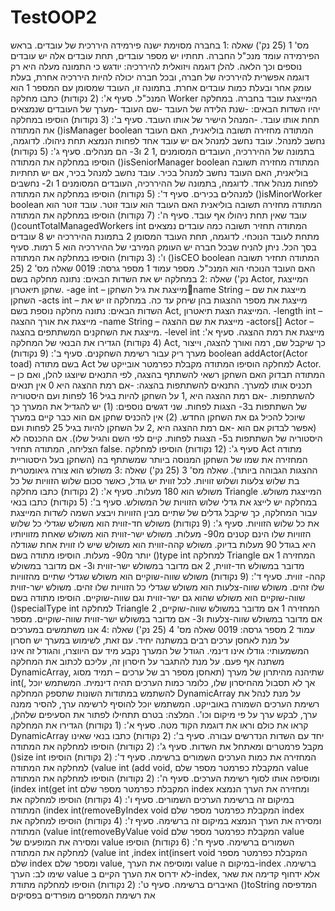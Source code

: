 # TestOOP2
 מס' 1 (25 נק')
שאלה :1
בחברה מסוימת ישנה פירמידה היררכית של עובדים. בראש הפירמידה עומד מנכ"ל החברה. תחתיו יש מספר עובדים, תחת עובדים אלה יש עובדים נוספים וכך
הלאה. להלן דוגמה ויזואלית להיררכיה:
יודגש כי התמונה מעלה היא רק דוגמה אפשרית להיררכיה של חברה, ובכל חברה יכולה להיות היררכיה אחרת, בעלת עומק אחר ובעלת כמות עובדים אחרת.
בתמונה זו, העובד שמסומן עם המספר 1 הוא המנכ"ל.
סעיף א': (2 נקודות)
כתבו מחלקה Worker המייצגת עובד בחברה.
במחלקה יהיו השדות הבאים:
-שנת הלידה של העובד -שם העובד
-מערך של העובדים שנמצאים תחת אותו עובד.
-המנהל הישיר של אותו העובד.
סעיף ב': (3 נקודות)
הוסיפו במחלקה את המתודה ()isManager boolean
המתודה מחזירה תשובה בוליאנית, האם העובד נחשב למנהל. עובד נחשב למנהל אם יש עובד אחד לפחות הנמצא תחת ניהולו. לדוגמה, בתמונה של ההיררכיה,
העובדים המסומנים ,1 2 ו3- הם מנהלים.
סעיף ג': (5 נקודות)
הוסיפו במחלקה את המתודה ()isSeniorManager boolean
המתודה מחזירה תשובה בוליאנית, האם העובד נחשב למנהל בכיר. עובד נחשב למנהל בכיר, אם יש תחתיות לפחות מנהל אחד. לדוגמה, בתמונה של ההיררכיה,
העובדים המסומנים 1 ו2- נחשבים למנהלים בכירים.
סעיף ד': (5 נקודות)
הוסיפו במחלקה את המתודה ()isMinorWorker boolean
המתודה מחזירה תשובה בוליאנית האם העובד הוא עובד זוטר. עובד זוטר הוא עובד שאין תחת ניהולו אף עובד.
סעיף ה': (7 נקודות)
הוסיפו במחלקה את המתודה ()countTotalManagedWorkers int
המתודה תחזיר תשובה כמה עובדים נמצאים מתחת לעובד הנוכחי. לדוגמה, תחת העובד המסומן 2 בתמונת ההיררכיה יש 8 עובדים בסך הכל. ניתן להניח שבכל
חברה יש העומק המירבי של ההיררכיה הוא 5 רמות.
סעיף ו': (3 נקודות)
הוסיפו במחלקה את המתודה ()isCEO boolean
המתודה תחזיר תשובה האם העובד הנוכחי הוא המנכ"ל.
מספר עמוד 1 
מספר גרסה: 0019
שאלה מס' 2 (25 נק')
שאלה :2
במחלקה יש את השדות הבאים: נתונה מחלקה בשם Actor, המייצגת שחקן תיאטרון.
-age int – מייצגת את גיל השחקןname String – מייצגת את שם השחקן
-acts int – מייצגת את מספר ההצגות בהן שיחק עד כה.
במחלקה זו יש את השדות הבאים: נתונה מחלקה נוספת בשם Act, המייצגת הצגת תיאטרון.
-length int – מייצגת את אורך ההצגה -name String – מייצגת את שם ההצגה
-actors[] Actor – מייצגת את השחקנים המשתתפים בהצגה.
-level int מייצגת את רמת ההצגה.
סעיף א': (4 נקודות)
הגדירו את הבנאי של המחלקה Act, כך שיקבל שם, רמה ואורך להצגה, וייצור מערך ריק עבור רשימת השחקנים.
סעיף ב': (9 נקודות)
boolean addActor(Actor toad) בשם מתודה Act למחלקה הוסיפו
המתודה מקבלת כפרמטר אובייקט של Actor. המתודה תבדוק האם השחקן רשאי להשתתף בהצגה, לפי התנאים שיוצגו להלן, ואם כן – תכניס אותו למערך.
התנאים להשתתפות בהצגה:
-אם רמת ההצגה היא 0 אין תנאים להשתתפות.
-אם רמת ההצגה היא ,1 על השחקן להיות בגיל 16 לפחות ועם היסטוריה של השתתפות ב3- הצגות לפחות.
שני דגשים נוספים: (1) יש להגדיל את המערך כך שיוכל להכיל גם את השחקן החדש. (2) אין להכניס שחקן אם הוא כבר קיים במערך (אפשר לבדוק אם הוא -אם רמת ההצגה היא ,2 על השחקן להיות בגיל 25 לפחות ועם היסטוריה של השתתפות ב5- הצגות לפחות.
קיים לפי השם והגיל שלו).
אם ההכנסה לא הצליחה, המתודה תחזיר false.
סעיף ג': (12 נקודות)
הוסיפו למחלקה Act מתודה המחזירה את שמו של השחקן המנוסה ביותר שמשתתף בה (השחקן בעל היסטוריית ההצגות הגבוהה ביותר).
שאלה מס' 3 (25 נק')
שאלה :3
משולש הוא צורה גיאומטרית בת שלוש צלעות ושלוש זוויות. לכל זווית יש גודל, כאשר סכום שלוש הזוויות של כל משולש הוא 180 מעלות.
סעיף א': (2 נקודות)
כתבו מחלקה Triangle המייצגת משולש. במחלקה יש לייצג את גדלי שלוש הזוויות של המשולש.
סעיף ב': (5 נקודות)
כתבו בנאי עבור המחלקה, כך שיקבל גדלים של שתיים מבין הזוויות ויבצע השמה לשדות המייצגת את כל שלוש הזוויות.
סעיף ג': (9 נקודות)
משולש חד-זווית הוא משולש שגדלי כל שלוש הזוויות שלו הינם קטנים מ90- מעלות.
משולש ישר-זווית הוא משולש שאחת מזוויותיו היא בגודל 90 מעלות בדיוק.
משולש קהה-זווית הוא משולש שיש לו זווית אחת שגודלה יותר מ90- מעלות.
הוסיפו מתודה בשם ()type int למחלקה Triangle המחזירה 1 אם מדובר במשולש חד-זווית, 2 אם מדובר במשולש ישר-זווית ו3- אם מדובר במשולש קהה-
זווית.
סעיף ד': (9 נקודות)
משולש שווה-שוקיים הוא משולש שגדלי שתיים מהזוויות שלו זהים.
משולש שווה-צלעות הוא משולש שגדלי כל הזוויות שלו זהים.
משולש ישר-זווית שווה-שוקיים הוא משולש שהוא גם ישר-זווית וגם שווה-שוקיים.
הוסיפו מתודה בשם ()specialType int למחלקה Triangle המחזירה 1 אם מדובר במשולש שווה-שוקיים, 2 אם מדובר במשולש שווה-צלעות ו3- אם מדובר
במשולש ישר-זווית שווה-שוקיים.
מספר עמוד 2 
מספר גרסה: 0019
שאלה מס' 4 (25 נק')
שאלה :4
אנו משתמשים במערכים על מנת לאחסן ערכים רבים במשתנה יחיד. עם זאת, לשימוש במערך יש חסרון המשמעותי: גודלו אינו דינמי. הגודל של המערך נקבע
מיד עם היווצרו, והגודל זה אינו משתנה אף פעם.
על מנת להתגבר על חיסרון זה, עליכם לכתוב את המחלקה DynamicArray, שתיהנה מהיתרון של מערך (תאחסן מספר רב של ערכים – תמיד מסוג int(, אך לא
תסבול מהחיסרון שלו, כלומר כמות הערכים תהיה דינמית.
המשתמש יוכל להשתמש במתודות השונות שתספק המחלקה DynamicArray על מנת לנהל את רשימת הערכים השמורה באובייקט.
המשתמש יוכל להוסיף לרשימה ערך, להסיר ממנה ערך, לבקש ערך על פי מיקום וכו'.
המלצה: בטרם תתחילו לפתור את הסעיפים שלהלן, קראו את כולם וראו את דוגמת הקוד מטה.
סעיף א': (1 נקודות)
הגדירו את המחלקה DynamicArray יחד עם השדות הנדרשים עבורה.
סעיף ב': (2 נקודות)
כתבו בנאי שאינו מקבל פרמטרים ומאתחל את השדות.
סעיף ג': (2 נקודות)
הוסיפו למחלקה את המתודה ()size int המחזירה את כמות הערכים השמורים ברשימה.
סעיף ד': (2 נקודות)
הוסיפו למחלקה את המתודה (value int (add void, המקבלת כפרמטר מספר שלם value ומוסיפה אותו לסוף רשימת הערכים.
סעיף ה': (2 נקודות)
הוסיפו למחלקה את המתודה (index int(get int המקבלת כפרמטר מספר שלם index ומחזירה את הערך הנמצא במיקום זה ברשימת הערכים השמורים.
סעיף ו': (4 נקודות)
הוסיפו למחלקה את המתודה (index int(removeByIndex void המקבלת כפרמטר מספר שלם index ומסירה את הערך הנמצא במיקום זה ברשימה.
סעיף ז': (4 נקודות)
הוסיפו למחלקה את המתודה (value int(removeByValue void המקבלת כפרמטר מספר שלם value ומסירה את המופעים של value השמורים ברשימה.
סעיף ח': (6 נקודות)
הוסיפו למחלקה את המתודה (value int ,index int(insert void המקבלת כפרמטר מספר שלם index ומספר שלם value, ומוסיפה את הערך value במיקום
ה-index ברשימה. שימו לב: הערך value לא ידרוס את הערך הקיים ב-index, אלא ידחוף קדימה את שאר האיברים ברשימה.
סעיף ט': (2 נקודות)
הוסיפו למחלקה מתודת ()toString המדפיסה את רשימת המספרים מופרדים בפסיקים
